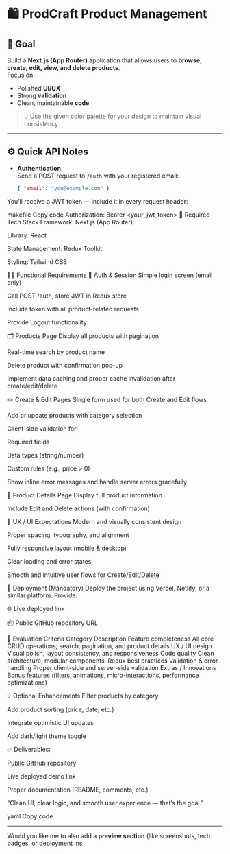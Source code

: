 # 🛍️ ProdCraft Product Management 

## 🎯 Goal
Build a **Next.js (App Router)** application that allows users to **browse, create, edit, view, and delete products**.  
Focus on:
- Polished **UI/UX**
- Strong **validation**
- Clean, maintainable **code**

> 💡 Use the given color palette for your design to maintain visual consistency.

---

## ⚙️ Quick API Notes
- **Authentication**  
  Send a POST request to `/auth` with your registered email:
  ```json
  { "email": "you@example.com" }
You’ll receive a JWT token — include it in every request header:

makefile
Copy code
Authorization: Bearer <your_jwt_token>
🧰 Required Tech Stack
Framework: Next.js (App Router)

Library: React

State Management: Redux Toolkit

Styling: Tailwind CSS

🧑‍💻 Functional Requirements
🔐 Auth & Session
Simple login screen (email only)

Call POST /auth, store JWT in Redux store

Include token with all product-related requests

Provide Logout functionality

🗂️ Products Page
Display all products with pagination

Real-time search by product name

Delete product with confirmation pop-up

Implement data caching and proper cache invalidation after create/edit/delete

✏️ Create & Edit Pages
Single form used for both Create and Edit flows

Add or update products with category selection

Client-side validation for:

Required fields

Data types (string/number)

Custom rules (e.g., price > 0)

Show inline error messages and handle server errors gracefully

📄 Product Details Page
Display full product information

Include Edit and Delete actions (with confirmation)

💎 UX / UI Expectations
Modern and visually consistent design

Proper spacing, typography, and alignment

Fully responsive layout (mobile & desktop)

Clear loading and error states

Smooth and intuitive user flows for Create/Edit/Delete

🚀 Deployment (Mandatory)
Deploy the project using Vercel, Netlify, or a similar platform.
Provide:

🌐 Live deployed link

📦 Public GitHub repository URL

🧾 Evaluation Criteria
Category	Description
Feature completeness	All core CRUD operations, search, pagination, and product details
UX / UI design	Visual polish, layout consistency, and responsiveness
Code quality	Clean architecture, modular components, Redux best practices
Validation & error handling	Proper client-side and server-side validation
Extras / Innovations	Bonus features (filters, animations, micro-interactions, performance optimizations)

💡 Optional Enhancements
Filter products by category

Add product sorting (price, date, etc.)

Integrate optimistic UI updates

Add dark/light theme toggle

✅ Deliverables:

Public GitHub repository

Live deployed demo link

Proper documentation (README, comments, etc.)

“Clean UI, clear logic, and smooth user experience — that’s the goal.”

yaml
Copy code

---

Would you like me to also add a **preview section** (like screenshots, tech badges, or deployment ins